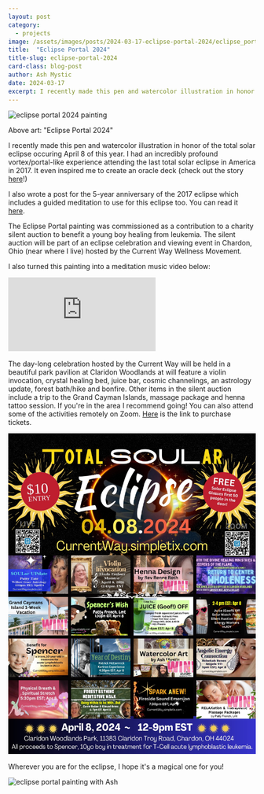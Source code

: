 ```yaml
---
layout: post
category:
  - projects
image: /assets/images/posts/2024-03-17-eclipse-portal-2024/eclipse_portal_2024_painting.jpeg
title:  "Eclipse Portal 2024"
title-slug: eclipse-portal-2024
card-class: blog-post
author: Ash Mystic
date: 2024-03-17
excerpt: I recently made this pen and watercolor illustration in honor of the total solar eclipse occuring April 8 of this year. I had an incredibly profound vortex/portal-like experience attending the last total solar eclipse in America in 2017.
---
```


<img class="post-image-fullwidth" src="/assets/images/posts/2024-03-17-eclipse-portal-2024/eclipse_portal_2024_painting.jpeg" alt="eclipse portal 2024 painting"/>

Above art: "Eclipse Portal 2024"

I recently made this pen and watercolor illustration in honor of the total solar eclipse occuring April 8 of this year. I had an incredibly profound vortex/portal-like experience attending the last total solar eclipse in America in 2017. It even inspired me to create an oracle deck (check out the story <a href="https://twelvemushrooms.com/docs/learn/about/" target="_blank">here</a>!)

I also wrote a post for the 5-year anniversary of the 2017 eclipse which includes a guided meditation to use for this eclipse too. You can read it <a href="https://ashmystic.com/blog/2022-08-21-great-american-eclipse-5-year-anniversary" target="_blank">here</a>.

The Eclipse Portal painting was commissioned as a contribution to a charity silent auction to benefit a young boy healing from leukemia. The silent auction will be part of an eclipse celebration and viewing event in Chardon, Ohio (near where I live) hosted by the Current Way Wellness Movement.

I also turned this painting into a meditation music video below:

<iframe class="post-video" src="https://www.youtube.com/embed/Nc-yLCf0h_Q?si=jmZzP4IHE8HjUdL6" title="YouTube video player" frameborder="0" allow="accelerometer; autoplay; clipboard-write; encrypted-media; gyroscope; picture-in-picture" allowfullscreen></iframe>

The day-long celebration hosted by the Current Way will be held in a beautiful park pavilion at Claridon Woodlands at will feature a violin invocation, crystal healing bed, juice bar, cosmic channelings, an astrology update, forest bath/hike and bonfire. Other items in the silent auction include a trip to the Grand Cayman Islands, massage package and henna tattoo session. If you're in the area I recommend going! You can also attend some of the activities remotely on Zoom. <a href="https://currentway.simpletix.com" target="_blank">Here</a> is the link to purchase tickets.

<img class="post-image-fullwidth" src="/assets/images/posts/2024-03-17-eclipse-portal-2024/current_way_total_soular_eclipse.JPG" alt="current way total soular eclipse event flier"/>

Wherever you are for the eclipse, I hope it's a magical one for you!

<img class="post-image-fullwidth" src="/assets/images/posts/2024-03-17-eclipse-portal-2024/eclipse_portal_2024_painting_ash.jpeg" alt="eclipse portal painting with Ash"/> 
